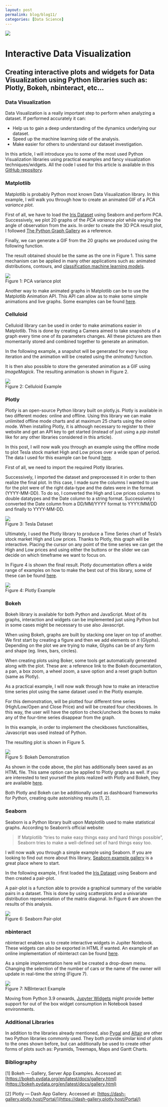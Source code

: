 ```yaml
---
layout: post
permalink: blog/blog11/
categories: [Data Science]
---
```


![](https://cdn-images-1.medium.com/max/800/1*i_Q34RRfcGUsniN6RIxnuQ.gif)

<!--end_excerpt-->

# Interactive Data Visualization

## Creating interactive plots and widgets for Data Visualization using Python libraries such as: Plotly, Bokeh, nbinteract, etc...

### Data Visualization

Data Visualization is a really important step to perform when analyzing a
dataset. If performed accurately it can:

* Help us to gain a deep understanding of the dynamics underlying our dataset.
* Speed up the machine learning side of the analysis.
* Make easier for others to understand our dataset investigation.

In this article, I will introduce you to some of the most used Python
Visualization libraries using practical examples and fancy visualization
techniques/widgets. All the code I used for this article is available in this
[GitHub
repository](https://github.com/pierpaolo28/Data-Visualization/tree/master/Python%20Visualization%20Libraries).

### Matplotlib

Matplotlib is probably Python most known Data Visualization library. In this
example, I will walk you through how to create an animated GIF of a *PCA
variance plot*.

First of all, we have to load the [Iris
Dataset](https://www.kaggle.com/arshid/iris-flower-dataset) using Seaborn and
perform PCA. Successively, we plot 20 graphs of the *PCA variance plot* while
varying the angle of observation from the axis. In order to create the 3D PCA
result plot, I followed [The Python Graph
Gallery](https://python-graph-gallery.com/372-3d-pca-result/) as a reference.

<script src="https://gist.github.com/pierpaolo28/c0be78bfef4278fcc1ab6a972f9ba78d.js"></script>

Finally, we can generate a GIF from the 20 graphs we produced using the
following function.

<script src="https://gist.github.com/pierpaolo28/d5c0d6066d07a7bddb9260074246cce0.js"></script>

The result obtained should be the same as the one in Figure 1. This same
mechanism can be applied in many other applications such as: animated
distributions, contours, and [classification machine learning
models](https://ppiconsulting.dev/Projects/project9.html).

![](https://cdn-images-1.medium.com/max/800/1*CQql1Trl3_PO8YS198lRgQ.gif) <br>
<span class="figcaption_hack">Figure 1: PCA variance plot</span>

Another way to make animated graphs in Matplotlib can be to use the Matplotlib
Animation API. This API can allow as to make some simple animations and live
graphs. Some examples can be found
[here](https://github.com/pierpaolo28/Data-Visualization/blob/master/Matplotlib-Animations/Matplotlib%20Animation%20API.ipynb).


### Celluloid

Celluloid library can be used in order to make animations easier in Matplotlib.
This is done by creating a Camera aimed to take snapshots of a graph every time
one of its parameters changes. All these pictures are then momentarily stored
and combined together to generate an animation.

In the following example, a snapshot will be generated for every loop iteration
and the animation will be created using the *animate()* function.

<script src="https://gist.github.com/pierpaolo28/0d5fa332ed3ebb2cc27eaa3917b12a41.js"></script>

It is then also possible to store the generated animation as a GIF using
*ImageMagick*. The resulting animation is shown in Figure 2.

![](https://cdn-images-1.medium.com/max/800/1*50NZ4IGTE_13GMM0Tfc3Ww.gif) <br>
<span class="figcaption_hack">Figure 2: Celluloid Example</span>

### Plotly

Plotly is an open-source Python library built on plotly.js. Plotly is available
in two different modes: online and offline. Using this library we can make
unlimited offline mode charts and at maximum 25 charts using the online mode.
When installing Plotly, it is although necessary to register to their website
and get an API key to get started (instead of just using a *pip install* like
for any other libraries considered in this article).

In this post, I will now walk you through an example using the offline mode to
plot Tesla stock market High and Low prices over a wide span of period. The data
I used for this example can be found
[here](https://www.macrotrends.net/stocks/charts/TSLA/tesla/stock-price-history).

First of all, we need to import the required Plotly libraries.

Successively, I imported the dataset and preprocessed it in order to then
realize the final plot. In this case, I made sure the columns I wanted to use
for the plot were of the right data-type and the dates were in the format
(YYYY-MM-DD). To do so, I converted the High and Low prices columns to double
datatypes and the Date column to a string format. Successively I converted the
Date column from a DD/MM/YYYY format to YYYY/MM/DD and finally to YYYY-MM-DD.

<script src="https://gist.github.com/pierpaolo28/c794239b62b1d2bfc73785fc510a72bb.js"></script>

![](https://cdn-images-1.medium.com/max/800/1*d4qKDbH2CkuVxUK93LhK2g.png) <br>
<span class="figcaption_hack">Figure 3: Tesla Dataset</span>

Ultimately, I used the Plotly library to produce a Time Series chart of Tesla’s
stock market High and Low prices. Thanks to Plotly, this graph will be
interactive. Placing the cursor on any point of the time series we can get the
High and Low prices and using either the buttons or the slider we can decide on
which timeframe we want to focus on.

<script src="https://gist.github.com/pierpaolo28/bcbfc53a206d495f8e2fee6a3ac8dad1.js"></script>

In Figure 4 is shown the final result. Plotly documentation offers a wide range
of examples on how to make the best out of this library, some of these can be
found [here](https://plot.ly/python/).

![](https://cdn-images-1.medium.com/max/1200/1*tuxsRDgRqi3egugsgjF_qQ.gif) <br>
<span class="figcaption_hack">Figure 4: Plotly Example</span>

### Bokeh

Bokeh library is available for both Python and JavaScript. Most of its graphs,
interaction and widgets can be implemented just using Python but in some cases
might be necessary to use also Javascript.

When using Bokeh, graphs are built by stacking one layer on top of another. We
first start by creating a figure and then we add elements on it (Glyphs).
Depending on the plot we are trying to make, Glyphs can be of any form and shape
(eg. lines, bars, circles).

When creating plots using Boker, some tools get automatically generated along
with the plot. These are: a reference link to the Bokeh documentation, a pan, a
box zoom, a wheel zoom, a save option and a reset graph button (same as Plotly).

As a practical example, I will now walk through how to make an interactive time
series plot using the same dataset used in the Plotly example.

For this demonstration, will be plotted four different time series
(High/Low/Open and Close Price) and will be created four checkboxes. In this
way, the user will have the option to check/uncheck the boxes to make any of the
four-time series disappear from the graph.

In this example, in order to implement the checkboxes functionalities,
Javascript was used instead of Python.

<script src="https://gist.github.com/pierpaolo28/bb48aa368bb702caaab7caf23e6d442e.js"></script>

The resulting plot is shown in Figure 5.

![](https://cdn-images-1.medium.com/max/1200/1*CUHPeX-cwscLGdxaa2xiuA.gif) <br>
<span class="figcaption_hack">Figure 5: Bokeh Demonstration</span>

As shown in the code above, the plot has additionally been saved as an HTML
file. This same option can be applied to Plotly graphs as well. If you are
interested to test yourself the plots realized with Plotly and Bokeh, they are
available [here](https://ppiconsulting.dev/Projects/project11.html).

Both Plotly and Bokeh can be additionally used as dashboard frameworks for
Python, creating quite astonishing results [1, 2].

### Seaborn

Seaborn is a Python library built upon Matplotlib used to make statistical
graphs. According to Seaborn’s official website:

> If Matplotlib “tries to make easy things easy and hard things possible”, Seaborn
> tries to make a well-defined set of hard things easy too.

I will now walk you through a simple example using Seaborn. If you are looking
to find out more about this library, [Seaborn example
gallery](https://seaborn.pydata.org/examples/index.html) is a great place where
to start.

In the following example, I first loaded the [Iris
Dataset](https://www.kaggle.com/arshid/iris-flower-dataset) using Seaborn and
then created a pair-plot.

<script src="https://gist.github.com/pierpaolo28/1f04e18bcaba0cc25912d7b7e82490cd.js"></script>

A pair-plot is a function able to provide a graphical summary of the variable
pairs in a dataset. This is done by using scatterplots and a univariate
distribution representation of the matrix diagonal. In Figure 6 are shown the
results of this analysis.

![](https://cdn-images-1.medium.com/max/800/1*VWb19W_F8lbMd2iKIMsZaQ.png) <br>
<span class="figcaption_hack">Figure 6: Seaborn Pair-plot</span>

### nbinteract

nbinteract enables us to create interactive widgets in Jupiter Notebook. These
widgets can also be exported in HTML if wanted. An example of an online
implementation of nbinteract can be found
[here](https://ppiconsulting.dev/Projects/interactivewidgets.html).

As a simple implementation here will be created a drop-down menu. Changing the
selection of the number of cars or the name of the owner will update in
real-time the string (Figure 7).

<script src="https://gist.github.com/pierpaolo28/45b66b7110ae9c238d5a6fef3682d15e.js"></script>

![](https://cdn-images-1.medium.com/max/800/1*O66eeY3PjAEqnIrkTyYhdA.gif) <br>
<span class="figcaption_hack">Figure 7: NBInteract Example</span>

Moving from Python 3.9 onwards, [Jupyter Widgets](https://ipywidgets.readthedocs.io/en/stable/index.html) might provide better support for out of the box widget consumption in Notebook based environments.

### Additional Libraries

In addition to the libraries already mentioned, also
[Pygal](http://pygal.org/en/stable/documentation/index.html) and
[Altair](https://altair-viz.github.io/gallery/index.html) are other two Python
libraries commonly used. They both provide similar kind of plots to the ones
shown before, but can additionally be used to create other forms of plots such
as: Pyramids, Treemaps, Maps and Gantt Charts.

### Bibliography

[1] Bokeh — Gallery, Server App Examples. Accessed at:
[https://bokeh.pydata.org/en/latest/docs/gallery.html](https://bokeh.pydata.org/en/latest/docs/gallery.html)

[2] Plotly — Dash App Gallery. Accessed at:
[https://dash-gallery.plotly.host/Portal/](https://dash-gallery.plotly.host/Portal/)
